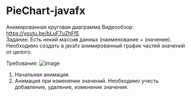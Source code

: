 # PieChart-javafx
Анимированная круговая диаграмма
Видеообзор:<br>
https://youtu.be/bLuF7uZhFfE
<br>
Задание:
Есть некий массив данных (наименование + значение).
Необходимо создать в javafx анимированный график частей значений от целого.

Требования:
![image](https://user-images.githubusercontent.com/47776039/115021200-57474800-9ec4-11eb-91f7-aeba10bb1cfe.png)

1) Начальная анимация
2) Анимация при изменении значений. Необходимо учесть добавление, удаление, изменение значения.

